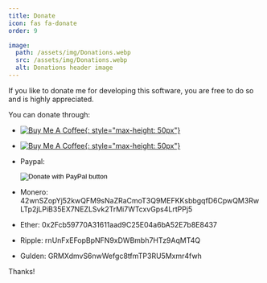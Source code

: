 ```yaml
---
title: Donate
icon: fas fa-donate
order: 9

image:
  path: /assets/img/Donations.webp
  src: /assets/img/Donations.webp
  alt: Donations header image
---
```

If you like to donate me for developing this software, you are free to do so and is highly appreciated.

You can donate through:

- [![Buy Me A Coffee](https://img.buymeacoffee.com/button-api/?text=Donate&emoji=🦎&slug=theyosh&button_colour=40DCA5&font_colour=ffffff&font_family=Inter&outline_colour=000000&coffee_colour=FFDD00){: style="max-height: 50px"}](https://www.buymeacoffee.com/theyosh)
- [![Buy Me A Coffee](https://storage.ko-fi.com/cdn/brandasset/kofi_button_stroke.png){: style="max-height: 50px"}](https://ko-fi.com/theyosh)
- Paypal:
  <form action="https://www.paypal.com/donate" method="post" target="_top">
  <input type="hidden" name="business" value="DSR8CRJ5JDK5Y" />
  <input type="hidden" name="no_recurring" value="1" />
  <input type="hidden" name="item_name" value="TerrariumPI" />
  <input type="hidden" name="currency_code" value="EUR" />
  <input type="image" src="https://www.paypalobjects.com/en_US/NL/i/btn/btn_donateCC_LG.gif" border="0" name="submit" title="PayPal - The safer, easier way to pay online!" alt="Donate with PayPal button" />
  </form>

- Monero: 42wnSZopYj52kwQFM9sNaZRaCmoT3Q9MEFKKsbbgqfD6CpwQM3RwLTp2jLPiB35EX7NEZLSvk2TrMi7WTcxvGps4LrtPPj5
- Ether:
  0x2Fcb59770A31611aad9C25E04a6bA52E7b8E8437
- Ripple:
  rnUnFxEFopBpNFN9xDWBmbh7HTz9AqMT4Q
- Gulden:
  GRMXdmvS6nwWefgc8tfmTP3RU5Mxmr4fwh

Thanks!

